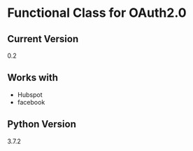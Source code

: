# Functional Class for OAuth2.0

## Current Version
0.2

## Works with
* Hubspot 
* facebook

## Python Version
3.7.2